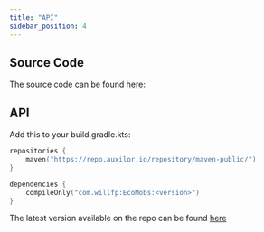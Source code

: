 ```yaml
---
title: "API"
sidebar_position: 4
---
```


## Source Code

The source code can be found [here](https://github.com/Auxilor/EcoMobs):

## API

Add this to your build.gradle.kts:

```kts
repositories {
    maven("https://repo.auxilor.io/repository/maven-public/")
}

dependencies {
    compileOnly("com.willfp:EcoMobs:<version>")
}
```

The latest version available on the repo can be found [here](https://github.com/Auxilor/EcoMobs/tags)
